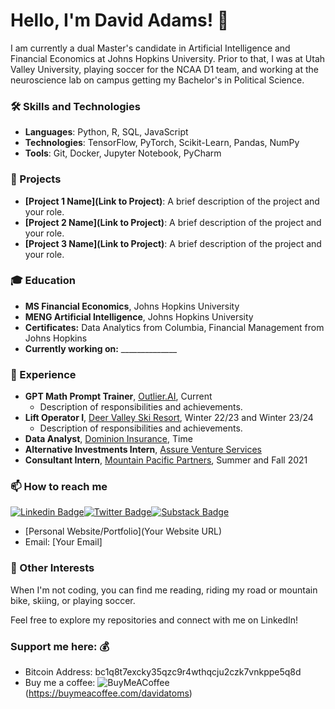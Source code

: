 # Hello, I'm David Adams! 👋

I am currently a dual Master's candidate in Artificial Intelligence and Financial Economics at Johns Hopkins University. Prior to that, I was at Utah Valley University, playing soccer for the NCAA D1 team, and working at the neuroscience lab on campus getting my Bachelor's in Political Science.

### 🛠️ Skills and Technologies
- **Languages**: Python, R, SQL, JavaScript
- **Technologies**: TensorFlow, PyTorch, Scikit-Learn, Pandas, NumPy
- **Tools**: Git, Docker, Jupyter Notebook, PyCharm

### 🌟 Projects
- **[Project 1 Name](Link to Project)**: A brief description of the project and your role.
- **[Project 2 Name](Link to Project)**: A brief description of the project and your role.
- **[Project 3 Name](Link to Project)**: A brief description of the project and your role.

### 🎓 Education
- **MS Financial Economics**, Johns Hopkins University
- **MENG Artificial Intelligence**, Johns Hopkins University
- **Certificates:** Data Analytics from Columbia, Financial Management from Johns Hopkins 
- **Currently working on:** ______________

### 💼 Experience
- **GPT Math Prompt Trainer**, [Outlier.AI](https://outlier.ai/), Current
  - Description of responsibilities and achievements.
- **Lift Operator I**, [Deer Valley Ski Resort](https://deervalley.com), Winter 22/23 and Winter 23/24
  - Description of responsibilities and achievements.
- **Data Analyst**, [Dominion Insurance](https://www.dominioninsurance.com/), Time
- **Alternative Investments Intern**, [Assure Venture Services](https://www.linkedin.com/company/assureco/)
- **Consultant Intern**, [Mountain Pacific Partners](https://www.linkedin.com/company/mountain-pacific-fund/), Summer and Fall 2021

### 📫 How to reach me
[![Linkedin Badge](https://img.shields.io/badge/-LinkedIn-blue?style=flat-square&logo=Linkedin&logoColor=white&link=https://www.linkedin.com/in/davidadams64/)](https://www.linkedin.com/in/davidadams64/)[![Twitter Badge](https://img.shields.io/badge/-Twitter-1ca0f1?style=flat-square&labelColor=1ca0f1&logo=twitter&logoColor=white&link=https://twitter.com/david64adams)](https://twitter.com/david64adams)[![Substack Badge](https://img.shields.io/badge/-Twitter-1ca0f1?style=flat-square&labelColor=1ca0f1&logo=twitter&logoColor=white&link=https://twitter.com/david64adams)](https://twitter.com/david64adams)
- [Personal Website/Portfolio](Your Website URL)
- Email: [Your Email]

### 🎨 Other Interests
When I'm not coding, you can find me reading, riding my road or mountain bike, skiing, or playing soccer.

Feel free to explore my repositories and connect with me on LinkedIn!

<!-- Support -->
### Support me here: 💰
- Bitcoin Address: bc1q8t7excky35qzc9r4wthqcju2czk7vnkppe5q8d
- Buy me a coffee: ![BuyMeACoffee](https://img.shields.io/badge/Buy%20Me%20a%20Coffee-ffdd00?style=for-the-badge&logo=buy-me-a-coffee&logoColor=black)(https://buymeacoffee.com/davidatoms)
